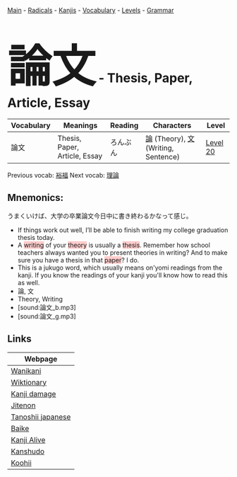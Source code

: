 <style> bigfont {font-size: 100px}</style>
[Main](../README.md) -
[Radicals](../radicals.md) -
[Kanjis](../kanjis.md) -
[Vocabulary](../vocabulary.md) -
[Levels](../levels.md) -
[Grammar](../grammar.md)
# <bigfont> 論文</bigfont> - Thesis, Paper, Article, Essay 

| Vocabulary | Meanings | Reading | Characters | Level |
| --- | --- | --- | --- | --- |
| 論文 | Thesis, Paper, Article, Essay | ろんぶん |  [論](../kanjis/論.md) (Theory), [文](../kanjis/文.md) (Writing, Sentence) | [Level 20](../levels/wk_level20.md) |

Previous vocab: [裕福](裕福.md) Next vocab: [理論](理論.md) 

## Mnemonics:
うまくいけば、大学の卒業論文今日中に書き終わるかなって感じ。
* If things work out well, I’ll be able to finish writing my college graduation thesis today.
* A <span style="background-color:#ffcccb"> writing</span> of your <span style="background-color:#ffcccb"> theory</span> is usually a <span style="background-color:#ffcccb"> thesis</span>. Remember how school teachers always wanted you to present theories in writing? And to make sure you have a thesis in that <span style="background-color:#ffcccb"> paper</span>? I do.
* This is a jukugo word, which usually means on'yomi readings from the kanji. If you know the readings of your kanji you'll know how to read this as well.
* 論, 文
* Theory, Writing
* [sound:論文_b.mp3]
* [sound:論文_g.mp3]


## Links 

| Webpage |
| --- |
| [Wanikani          ](https://www.wanikani.com/kanji/論文) |
| [Wiktionary        ](https://en.wiktionary.org/wiki/論文) |
| [Kanji damage      ](http://www.kanjidamage.com/kanji/search?utf8=✓&q=論文) |
| [Jitenon           ](https://jitenon.com/kanji/論文) |
| [Tanoshii japanese ](https://www.tanoshiijapanese.com/dictionary/kanji.cfm?k=論文) |
| [Baike             ](https://baike.baidu.com/item/論文) |
| [Kanji Alive       ](https://app.kanjialive.com/論文) |
| [Kanshudo          ](https://www.kanshudo.com/searchmn?q=論文) |
| [Koohii            ](https://kanji.koohii.com/study/kanji/論文) |
